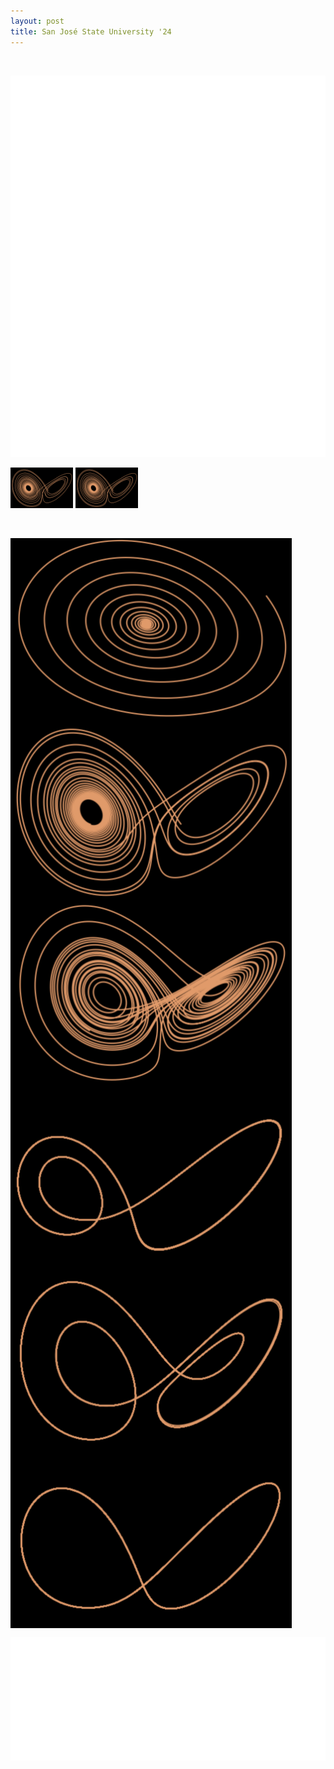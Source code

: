 ```yaml
---
layout: post
title: San José State University '24
---
```

<br>

![Lorenz system intro](lorenz-1.png) <br>

<p float="left">
  <img src="/lorenz_r28.png" width="100" />
  <img src="/lorenz_r28.png" width="100" /> 
</p> <br>

<img src="lorenz_r15.png" align="middle" style="width:450px;"> <br> 
<img src="lorenz_r28.png" align="middle" style="width:450px;"> <br> 
<img src="lorenz_r50.png" align="middle" style="width:450px;"> <br> 
<img src="lorenz_r100.png" align="middle" style="width:450px;"> <br> 
<img src="lorenz_r150.png" align="middle" style="width:450px;"> <br> 
<img src="lorenz_r250.png" align="middle" style="width:450px;"> <br> 

![Lorenz system outro](lorenz-2.png)
